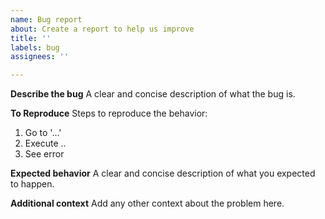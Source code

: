 ```yaml
---
name: Bug report
about: Create a report to help us improve
title: ''
labels: bug
assignees: ''

---
```


**Describe the bug**
A clear and concise description of what the bug is.

**To Reproduce**
Steps to reproduce the behavior:
1. Go to '...'
2. Execute ..
3. See error

**Expected behavior**
A clear and concise description of what you expected to happen.

**Additional context**
Add any other context about the problem here.

